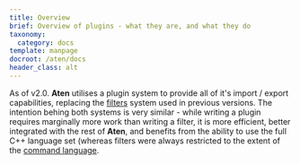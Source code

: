 ```yaml
---
title: Overview
brief: Overview of plugins - what they are, and what they do
taxonomy:
  category: docs
template: manpage
docroot: /aten/docs
header_class: alt
---
```


As of v2.0. **Aten** utilises a plugin system to provide all of it's import / export capabilities, replacing the [filters](/aten/doc/filters) system used in previous versions. The intention behing both systems is very similar - while writing a plugin requires marginally more work than writing a filter, it is more efficient, better integrated with the rest of **Aten**, and benefits from the ability to use the full C++ language set (whereas filters were always restricted to the extent of the [command language](/aten/doc/scripting).

